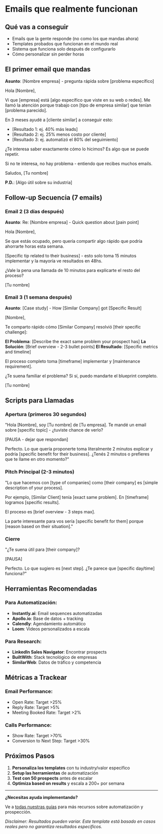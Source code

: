 # Emails que realmente funcionan

## Qué vas a conseguir
- Emails que la gente responde (no como los que mandas ahora)
- Templates probados que funcionan en el mundo real
- Sistema que funciona solo después de configurarlo
- Cómo personalizar sin perder horas

## El primer email que mandas

**Asunto**: [Nombre empresa] - pregunta rápida sobre [problema específico]

Hola [Nombre],

Vi que [empresa] está [algo específico que viste en su web o redes]. Me llamó la atención porque trabajo con [tipo de empresa similar] que tenían [problema parecido].

En 3 meses ayudé a [cliente similar] a conseguir esto:
- [Resultado 1: ej. 40% más leads]
- [Resultado 2: ej. 25% menos costo por cliente]
- [Resultado 3: ej. automatizó el 80% del seguimiento]

¿Te interesa saber exactamente cómo lo hicimos? Es algo que se puede repetir.

Si no te interesa, no hay problema - entiendo que recibes muchos emails.

Saludos,
[Tu nombre]

**P.D.**: [Algo útil sobre su industria]

## Follow-up Secuencia (7 emails)

### Email 2 (3 días después)
**Asunto**: Re: [Nombre empresa] - Quick question about [pain point]

Hola [Nombre],

Se que estás ocupado, pero quería compartir algo rápido que podría ahorrarte horas esta semana.

[Specific tip related to their business] - esto solo toma 15 minutos implementar y la mayoría ve resultados en 48hs.

¿Vale la pena una llamada de 10 minutos para explicarte el resto del proceso?

[Tu nombre]

### Email 3 (1 semana después)
**Asunto**: [Case study] - How [Similar Company] got [Specific Result]

[Nombre],

Te comparto rápido cómo [Similar Company] resolvió [their specific challenge]:

**El Problema**: [Describe the exact same problem your prospect has]
**La Solución**: [Brief overview - 2-3 bullet points]
**El Resultado**: [Specific metrics and timeline]

El proceso completo toma [timeframe] implementar y [maintenance requirement].

¿Te suena familiar el problema? Si sí, puedo mandarte el blueprint completo.

[Tu nombre]

## Scripts para Llamadas

### Apertura (primeros 30 segundos)
"Hola [Nombre], soy [Tu nombre] de [Tu empresa]. Te mandé un email sobre [specific topic] - ¿tuviste chance de verlo? 

[PAUSA - dejar que respondan]

Perfecto. Lo que quería proponerte toma literalmente 2 minutos explicar y podría [specific benefit for their business]. ¿Tenés 2 minutos o prefieres que te llame en otro momento?"

### Pitch Principal (2-3 minutos)
"Lo que hacemos con [type of companies] como [their company] es [simple description of your process].

Por ejemplo, [Similar Client] tenía [exact same problem]. En [timeframe] logramos [specific results].

El proceso es [brief overview - 3 steps max].

La parte interesante para vos sería [specific benefit for them] porque [reason based on their situation]."

### Cierre
"¿Te suena útil para [their company]?

[PAUSA]

Perfecto. Lo que sugiero es [next step]. ¿Te parece que [specific day/time] funciona?"

## Herramientas Recomendadas

### Para Automatización:
- **Instantly.ai**: Email sequences automatizadas
- **Apollo.io**: Base de datos + tracking
- **Calendly**: Agendamiento automático
- **Loom**: Videos personalizados a escala

### Para Research:
- **LinkedIn Sales Navigator**: Encontrar prospects
- **BuiltWith**: Stack tecnológico de empresas
- **SimilarWeb**: Datos de tráfico y competencia

## Métricas a Trackear

### Email Performance:
- Open Rate: Target >25%
- Reply Rate: Target >5%
- Meeting Booked Rate: Target >2%

### Calls Performance:
- Show Rate: Target >70%
- Conversion to Next Step: Target >30%

## Próximos Pasos

1. **Personaliza los templates** con tu industry/valor específico
2. **Setup las herramientas** de automatización
3. **Test con 50 prospects** antes de escalar
4. **Optimiza based on results** y escala a 200+ por semana

---

**¿Necesitas ayuda implementando?** 

Ve a [todas nuestras guías](/blog) para más recursos sobre automatización y prospección.

*Disclaimer: Resultados pueden variar. Este template está basado en casos reales pero no garantiza resultados específicos.*
